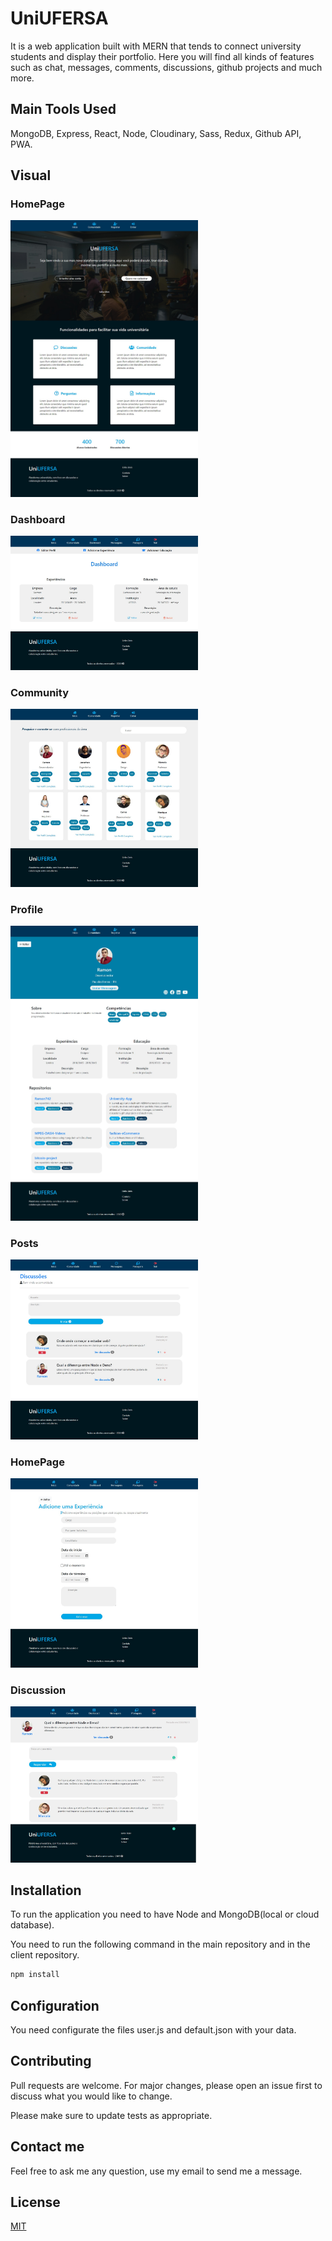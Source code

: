 # UniUFERSA

It is a web application built with MERN that tends to connect university students and display their portfolio. Here you will find all kinds of features such as chat, messages, comments, discussions, github projects and much more.

## Main Tools Used

MongoDB, Express, React, Node, Cloudinary, Sass, Redux, Github API, PWA.

## Visual

### HomePage
<img src="photos-UniUFERSA/homepage.png" width="300" />

### Dashboard
<img src="photos-UniUFERSA/Dashboard.png" width="300" />

### Community
<img src="photos-UniUFERSA/comunidade.png" width="300" />

### Profile
<img src="photos-UniUFERSA/Perfil Profile.png" width="300" />

### Posts
<img src="photos-UniUFERSA/Posts.png" width="300" />

### HomePage
<img src="photos-UniUFERSA/Experience Form.png" width="300" />

### Discussion
<img src="photos-UniUFERSA/Respost-Post.png" width="300" />


## Installation

To run the application you need to have Node and MongoDB(local or cloud database).

You need to run the following command in the main repository and in the client repository.

```bash
npm install
```
## Configuration
You need configurate the files user.js and default.json with your data.

## Contributing
Pull requests are welcome. For major changes, please open an issue first to discuss what you would like to change.


Please make sure to update tests as appropriate.

## Contact me

Feel free to ask me any question, use my email to send me a message.


## License
[MIT](https://choosealicense.com/licenses/mit/)
